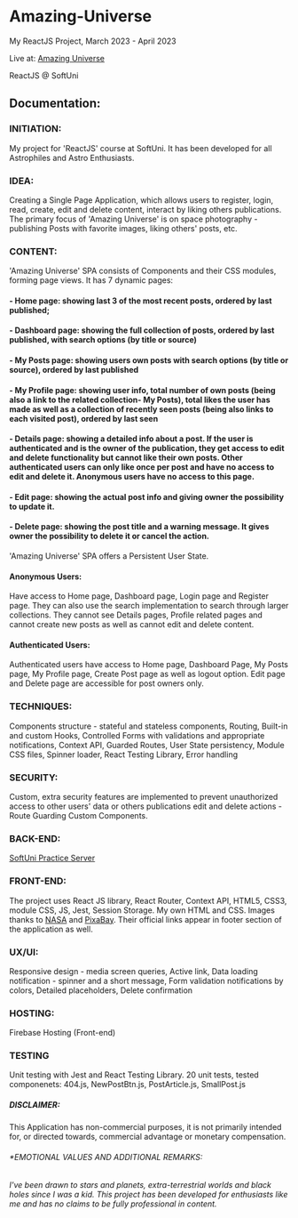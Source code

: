 # Amazing-Universe

My ReactJS Project, March 2023 - April 2023

Live at: [Amazing Universe](https://amazing-universe-04.web.app/ 'Amazing Universe')

ReactJS @ SoftUni

## Documentation:

### INITIATION:

My project for 'ReactJS' course at SoftUni. It has been developed for all Astrophiles and Astro Enthusiasts.

### IDEA:

Creating a Single Page Application, which allows users to register, login, read, create, edit and delete content, interact by liking others publications.
The primary focus of 'Amazing Universe' is on space photography - publishing Posts with favorite images, liking others' posts, etc.

### CONTENT:

'Amazing Universe' SPA consists of Components and their CSS modules, forming page views. It has 7 dynamic pages:

#### - Home page: showing last 3 of the most recent posts, ordered by last published;

#### - Dashboard page: showing the full collection of posts, ordered by last published, with search options (by title or source)

#### - My Posts page: showing users own posts with search options (by title or source), ordered by last published

#### - My Profile page: showing user info, total number of own posts (being also a link to the related collection- My Posts), total likes the user has made as well as a collection of recently seen posts (being also links to each visited post), ordered by last seen

#### - Details page: showing a detailed info about a post. If the user is authenticated and is the owner of the publication, they get access to edit and delete functionality but cannot like their own posts. Other authenticated users can only like once per post and have no access to edit and delete it. Anonymous users have no access to this page.

#### - Edit page: showing the actual post info and giving owner the possibility to update it.

#### - Delete page: showing the post title and a warning message. It gives owner the possibility to delete it or cancel the action.

'Amazing Universe' SPA offers a Persistent User State.

#### Anonymous Users:

Have access to Home page, Dashboard page, Login page and Register page. They can also use the search implementation to search through larger collections. They cannot see Details pages, Profile related pages and cannot create new posts as well as cannot edit and delete content.

#### Authenticated Users:

Authenticated users have access to Home page, Dashboard Page, My Posts page, My Profile page, Create Post page as well as logout option.
Edit page and Delete page are accessible for post owners only.

### TECHNIQUES:

Components structure - stateful and stateless components, Routing, Built-in and custom Hooks, Controlled Forms with validations and appropriate notifications, Context API, Guarded Routes, User State persistency, Module CSS files, Spinner loader, React Testing Library, Error handling

### SECURITY:

Custom, extra security features are implemented to prevent unauthorized access to other users' data or others publications edit and delete actions - Route Guarding Custom Components.

### BACK-END:

[SoftUni Practice Server](https://github.com/softuni-practice-server/softuni-practice-server 'SoftUni Practice Server')

### FRONT-END:

The project uses React JS library, React Router, Context API, HTML5, CSS3, module CSS, JS, Jest, Session Storage.
My own HTML and CSS. Images thanks to [NASA](https://www.nasa.gov/multimedia/imagegallery/index.html 'NASA') and [PixaBay](https://pixabay.com/images/search/universe/ 'PixaBay'). Their official links appear in footer section of the application as well.

### UX/UI:

Responsive design - media screen queries, Active link, Data loading notification - spinner and a short message, Form validation notifications by colors, Detailed placeholders, Delete confirmation

### HOSTING:

Firebase Hosting (Front-end)

### TESTING

Unit testing with Jest and React Testing Library. 20 unit tests, tested componenets: 404.js, NewPostBtn.js, PostArticle.js, SmallPost.js

##### DISCLAIMER:

This Application has non-commercial purposes, it is not primarily intended for, or directed towards, commercial advantage or monetary compensation.

###### \*EMOTIONAL VALUES AND ADDITIONAL REMARKS:

###### I've been drawn to stars and planets, extra-terrestrial worlds and black holes since I was a kid. This project has been developed for enthusiasts like me and has no claims to be fully professional in content.
